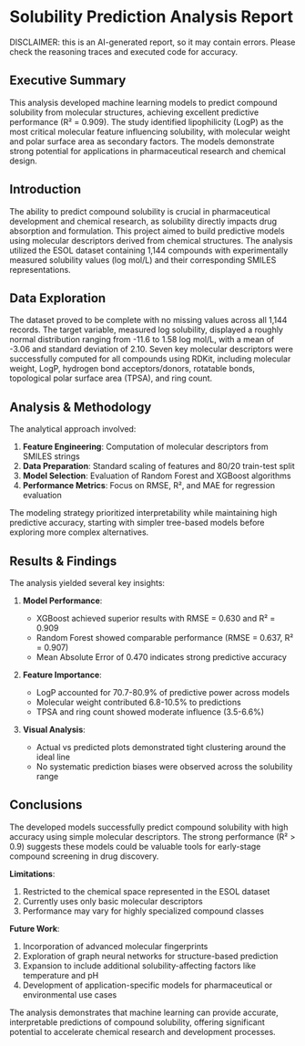 # Solubility Prediction Analysis Report

DISCLAIMER: this is an AI-generated report, so it may contain errors. Please check the reasoning traces and executed code for accuracy.

## Executive Summary  
This analysis developed machine learning models to predict compound solubility from molecular structures, achieving excellent predictive performance (R² = 0.909). The study identified lipophilicity (LogP) as the most critical molecular feature influencing solubility, with molecular weight and polar surface area as secondary factors. The models demonstrate strong potential for applications in pharmaceutical research and chemical design.

## Introduction  
The ability to predict compound solubility is crucial in pharmaceutical development and chemical research, as solubility directly impacts drug absorption and formulation. This project aimed to build predictive models using molecular descriptors derived from chemical structures. The analysis utilized the ESOL dataset containing 1,144 compounds with experimentally measured solubility values (log mol/L) and their corresponding SMILES representations.

## Data Exploration  
The dataset proved to be complete with no missing values across all 1,144 records. The target variable, measured log solubility, displayed a roughly normal distribution ranging from -11.6 to 1.58 log mol/L, with a mean of -3.06 and standard deviation of 2.10. Seven key molecular descriptors were successfully computed for all compounds using RDKit, including molecular weight, LogP, hydrogen bond acceptors/donors, rotatable bonds, topological polar surface area (TPSA), and ring count.

## Analysis & Methodology  
The analytical approach involved:
1. **Feature Engineering**: Computation of molecular descriptors from SMILES strings
2. **Data Preparation**: Standard scaling of features and 80/20 train-test split
3. **Model Selection**: Evaluation of Random Forest and XGBoost algorithms
4. **Performance Metrics**: Focus on RMSE, R², and MAE for regression evaluation

The modeling strategy prioritized interpretability while maintaining high predictive accuracy, starting with simpler tree-based models before exploring more complex alternatives.

## Results & Findings  
The analysis yielded several key insights:

1. **Model Performance**:
   - XGBoost achieved superior results with RMSE = 0.630 and R² = 0.909
   - Random Forest showed comparable performance (RMSE = 0.637, R² = 0.907)
   - Mean Absolute Error of 0.470 indicates strong predictive accuracy

2. **Feature Importance**:
   - LogP accounted for 70.7-80.9% of predictive power across models
   - Molecular weight contributed 6.8-10.5% to predictions
   - TPSA and ring count showed moderate influence (3.5-6.6%)

3. **Visual Analysis**:
   - Actual vs predicted plots demonstrated tight clustering around the ideal line
   - No systematic prediction biases were observed across the solubility range

## Conclusions  
The developed models successfully predict compound solubility with high accuracy using simple molecular descriptors. The strong performance (R² > 0.9) suggests these models could be valuable tools for early-stage compound screening in drug discovery.

**Limitations**:
1. Restricted to the chemical space represented in the ESOL dataset
2. Currently uses only basic molecular descriptors
3. Performance may vary for highly specialized compound classes

**Future Work**:
1. Incorporation of advanced molecular fingerprints
2. Exploration of graph neural networks for structure-based prediction
3. Expansion to include additional solubility-affecting factors like temperature and pH
4. Development of application-specific models for pharmaceutical or environmental use cases

The analysis demonstrates that machine learning can provide accurate, interpretable predictions of compound solubility, offering significant potential to accelerate chemical research and development processes.